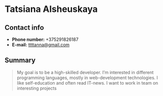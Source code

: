 # Tatsiana Alsheuskaya

## Contact info
* **Phone number:** +375291826187
* **E-mail:** ttttanna@gmail.com
## Summary
> My goal is to be a high-skilled developer. I’m interested in different
programming languages, mostly in web-development technologies. I like
self-education and often read IT-news. I want to work in team on
interesting projects